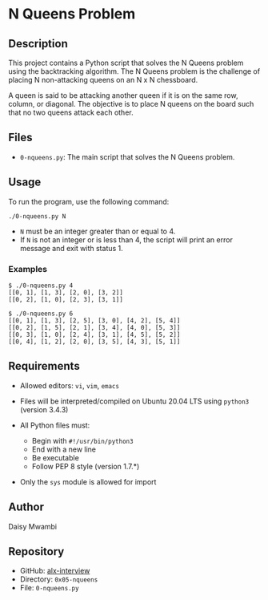 # N Queens Problem

## Description

This project contains a Python script that solves the N Queens problem using the backtracking algorithm. The N Queens problem is the challenge of placing N non-attacking queens on an N x N chessboard.

A queen is said to be attacking another queen if it is on the same row, column, or diagonal. The objective is to place N queens on the board such that no two queens attack each other.

## Files

* `0-nqueens.py`: The main script that solves the N Queens problem.

## Usage

To run the program, use the following command:

```
./0-nqueens.py N
```

* `N` must be an integer greater than or equal to 4.
* If `N` is not an integer or is less than 4, the script will print an error message and exit with status 1.

### Examples

```
$ ./0-nqueens.py 4
[[0, 1], [1, 3], [2, 0], [3, 2]]
[[0, 2], [1, 0], [2, 3], [3, 1]]

$ ./0-nqueens.py 6
[[0, 1], [1, 3], [2, 5], [3, 0], [4, 2], [5, 4]]
[[0, 2], [1, 5], [2, 1], [3, 4], [4, 0], [5, 3]]
[[0, 3], [1, 0], [2, 4], [3, 1], [4, 5], [5, 2]]
[[0, 4], [1, 2], [2, 0], [3, 5], [4, 3], [5, 1]]
```

## Requirements

* Allowed editors: `vi`, `vim`, `emacs`
* Files will be interpreted/compiled on Ubuntu 20.04 LTS using `python3` (version 3.4.3)
* All Python files must:

  * Begin with `#!/usr/bin/python3`
  * End with a new line
  * Be executable
  * Follow PEP 8 style (version 1.7.\*)
* Only the `sys` module is allowed for import

## Author

Daisy Mwambi

## Repository

* GitHub: [alx-interview](https://github.com/Shighi/alx-interview)
* Directory: `0x05-nqueens`
* File: `0-nqueens.py`

